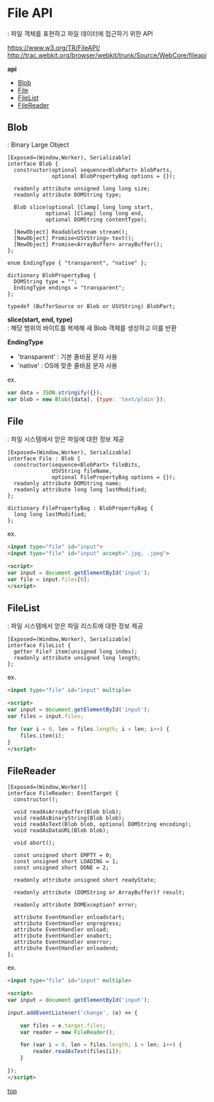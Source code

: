 # File API
: 파일 객체를 표현하고 파일 데이터에 접근하기 위한 API  

https://www.w3.org/TR/FileAPI/    
http://trac.webkit.org/browser/webkit/trunk/Source/WebCore/fileapi


**api**
- [Blob](#blob)
- [File](#file)
- [FileList](#filelist)
- [FileReader](#filereader)



## Blob
: Binary Large Object   

```webidl
[Exposed=(Window,Worker), Serializable]
interface Blob {
  constructor(optional sequence<BlobPart> blobParts,
              optional BlobPropertyBag options = {});

  readonly attribute unsigned long long size;
  readonly attribute DOMString type;

  Blob slice(optional [Clamp] long long start,
            optional [Clamp] long long end,
            optional DOMString contentType);

  [NewObject] ReadableStream stream();
  [NewObject] Promise<USVString> text();
  [NewObject] Promise<ArrayBuffer> arrayBuffer();
};

enum EndingType { "transparent", "native" };

dictionary BlobPropertyBag {
  DOMString type = "";
  EndingType endings = "transparent";
};

typedef (BufferSource or Blob or USVString) BlobPart;
```


**slice(start, end, type)**  
: 해당 범위의 바이트를 복제해 새 Blob 객체를 생성하고 이를 반환


**EndingType**
- 'transparent' : 기본 줄바꿈 문자 사용   
- 'native' : OS에 맞춘 줄바꿈 문자 사용  


ex.
```js
var data = JSON.stringify({});
var blob = new Blob([data], {type: 'text/plain'});
```



## File
: 파일 시스템에서 얻은 파일에 대한 정보 제공  

```webidl
[Exposed=(Window,Worker), Serializable]
interface File : Blob {
  constructor(sequence<BlobPart> fileBits,
              USVString fileName,
              optional FilePropertyBag options = {});
  readonly attribute DOMString name;
  readonly attribute long long lastModified;
};

dictionary FilePropertyBag : BlobPropertyBag {
  long long lastModified;
};
```

ex.
```html
<input type="file" id="input">
<input type="file" id="input" accept=".jpg, .jpeg">

<script>
var input = document.getElementById('input');
var file = input.files[0];
</script>
```



## FileList
: 파일 시스템에서 얻은 파일 리스트에 대한 정보 제공

```webidl
[Exposed=(Window,Worker), Serializable]
interface FileList {
  getter File? item(unsigned long index);
  readonly attribute unsigned long length;
};
```


ex.
```html
<input type="file" id="input" multiple>

<script>
var input = document.getElementById('input');
var files = input.files;

for (var i = 0, len = files.length; i < len; i++) {
    files.item(i);
}
</script>
```



## FileReader

```webidl
[Exposed=(Window,Worker)]
interface FileReader: EventTarget {
  constructor();

  void readAsArrayBuffer(Blob blob);
  void readAsBinaryString(Blob blob);
  void readAsText(Blob blob, optional DOMString encoding);
  void readAsDataURL(Blob blob);

  void abort();

  const unsigned short EMPTY = 0;
  const unsigned short LOADING = 1;
  const unsigned short DONE = 2;

  readonly attribute unsigned short readyState;

  readonly attribute (DOMString or ArrayBuffer)? result;

  readonly attribute DOMException? error;

  attribute EventHandler onloadstart;
  attribute EventHandler onprogress;
  attribute EventHandler onload;
  attribute EventHandler onabort;
  attribute EventHandler onerror;
  attribute EventHandler onloadend;
};
```


ex.
```html
<input type="file" id="input" multiple>

<script>
var input = document.getElementById('input');

input.addEventListener('change', (e) => {

    var files = e.target.files;
    var reader = new FileReader();

    for (var i = 0, len = files.length; i < len; i++) {
        reader.readAsText(files[i]);
    }

});
</script>
```



[top](#)
